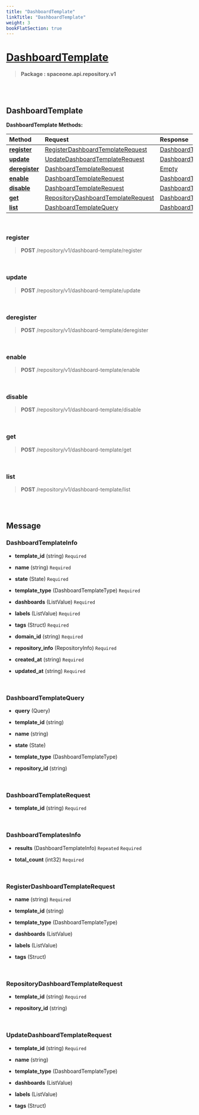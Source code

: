 ```yaml
---
title: "DashboardTemplate"
linkTitle: "DashboardTemplate"
weight: 3
bookFlatSection: true
---
```

# [DashboardTemplate](#DashboardTemplate)



>  **Package : spaceone.api.repository.v1**

<br>
<br>

## DashboardTemplate





**DashboardTemplate Methods:**


| Method | Request | Response |
| :----- | :-------- | :-------- |
| [**register**](./DashboardTemplate#register) | [RegisterDashboardTemplateRequest](DashboardTemplate#registerdashboardtemplaterequest) | [DashboardTemplateInfo](DashboardTemplate#dashboardtemplateinfo) |
| [**update**](./DashboardTemplate#update) | [UpdateDashboardTemplateRequest](DashboardTemplate#updatedashboardtemplaterequest) | [DashboardTemplateInfo](DashboardTemplate#dashboardtemplateinfo) |
| [**deregister**](./DashboardTemplate#deregister) | [DashboardTemplateRequest](DashboardTemplate#dashboardtemplaterequest) | [Empty](DashboardTemplate#empty) |
| [**enable**](./DashboardTemplate#enable) | [DashboardTemplateRequest](DashboardTemplate#dashboardtemplaterequest) | [DashboardTemplateInfo](DashboardTemplate#dashboardtemplateinfo) |
| [**disable**](./DashboardTemplate#disable) | [DashboardTemplateRequest](DashboardTemplate#dashboardtemplaterequest) | [DashboardTemplateInfo](DashboardTemplate#dashboardtemplateinfo) |
| [**get**](./DashboardTemplate#get) | [RepositoryDashboardTemplateRequest](DashboardTemplate#repositorydashboardtemplaterequest) | [DashboardTemplateInfo](DashboardTemplate#dashboardtemplateinfo) |
| [**list**](./DashboardTemplate#list) | [DashboardTemplateQuery](DashboardTemplate#dashboardtemplatequery) | [DashboardTemplatesInfo](DashboardTemplate#dashboardtemplatesinfo) |



    
<br>

### register





> **POST** /repository/v1/dashboard-template/register
>






    
<br>

### update





> **POST** /repository/v1/dashboard-template/update
>






    
<br>

### deregister





> **POST** /repository/v1/dashboard-template/deregister
>






    
<br>

### enable





> **POST** /repository/v1/dashboard-template/enable
>






    
<br>

### disable





> **POST** /repository/v1/dashboard-template/disable
>






    
<br>

### get





> **POST** /repository/v1/dashboard-template/get
>






    
<br>

### list





> **POST** /repository/v1/dashboard-template/list
>






    


<br>
<br>

## Message



### DashboardTemplateInfo
* **template_id** (string)   `Required` 

    
* **name** (string)   `Required` 

    
* **state** (State)   `Required` 

    
* **template_type** (DashboardTemplateType)   `Required` 

    
* **dashboards** (ListValue)   `Required` 

    
* **labels** (ListValue)   `Required` 

    
* **tags** (Struct)   `Required` 

    
* **domain_id** (string)   `Required` 

    
* **repository_info** (RepositoryInfo)   `Required` 

    
* **created_at** (string)   `Required` 

    
* **updated_at** (string)   `Required` 

    <br>

### DashboardTemplateQuery
* **query** (Query)  

    
* **template_id** (string)  

    
* **name** (string)  

    
* **state** (State)  

    
* **template_type** (DashboardTemplateType)  

    
* **repository_id** (string)  

    <br>

### DashboardTemplateRequest
* **template_id** (string)   `Required` 

    <br>

### DashboardTemplatesInfo
* **results** (DashboardTemplateInfo)  `Repeated`    `Required` 

    
* **total_count** (int32)   `Required` 

    <br>

### RegisterDashboardTemplateRequest
* **name** (string)   `Required` 

    
* **template_id** (string)  

    
* **template_type** (DashboardTemplateType)  

    
* **dashboards** (ListValue)  

    
* **labels** (ListValue)  

    
* **tags** (Struct)  

    <br>

### RepositoryDashboardTemplateRequest
* **template_id** (string)   `Required` 

    
* **repository_id** (string)  

    <br>

### UpdateDashboardTemplateRequest
* **template_id** (string)   `Required` 

    
* **name** (string)  

    
* **template_type** (DashboardTemplateType)  

    
* **dashboards** (ListValue)  

    
* **labels** (ListValue)  

    
* **tags** (Struct)  

    <br>
